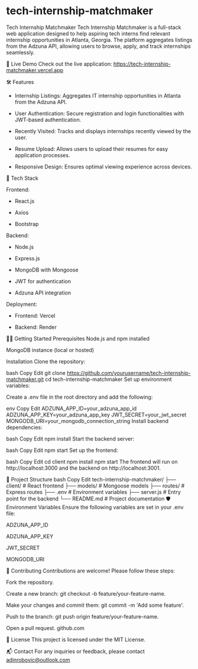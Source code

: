 # tech-internship-matchmaker
Tech Internship Matchmaker
Tech Internship Matchmaker is a full-stack web application designed to help aspiring tech interns find relevant internship opportunities in Atlanta, Georgia. The platform aggregates listings from the Adzuna API, allowing users to browse, apply, and track internships seamlessly.

🚀 Live Demo
Check out the live application: https://tech-internship-matchmaker.vercel.app

🛠️ Features
 - Internship Listings: Aggregates IT internship opportunities in Atlanta from the Adzuna API.

 - User Authentication: Secure registration and login functionalities with JWT-based authentication.

 - Recently Visited: Tracks and displays internships recently viewed by the user.

 - Resume Upload: Allows users to upload their resumes for easy application processes.

 - Responsive Design: Ensures optimal viewing experience across devices.

🧰 Tech Stack

Frontend:

 - React.js

 - Axios

 - Bootstrap



Backend:

 - Node.js

 - Express.js

 - MongoDB with Mongoose

 - JWT for authentication

 - Adzuna API integration

Deployment:

 - Frontend: Vercel

 - Backend: Render


🧑‍💻 Getting Started
Prerequisites
Node.js and npm installed

MongoDB instance (local or hosted)

Installation
Clone the repository:

bash
Copy
Edit
git clone https://github.com/yourusername/tech-internship-matchmaker.git
cd tech-internship-matchmaker
Set up environment variables:

Create a .env file in the root directory and add the following:

env
Copy
Edit
ADZUNA_APP_ID=your_adzuna_app_id
ADZUNA_APP_KEY=your_adzuna_app_key
JWT_SECRET=your_jwt_secret
MONGODB_URI=your_mongodb_connection_string
Install backend dependencies:

bash
Copy
Edit
npm install
Start the backend server:

bash
Copy
Edit
npm start
Set up the frontend:

bash
Copy
Edit
cd client
npm install
npm start
The frontend will run on http://localhost:3000 and the backend on http://localhost:3001.

📁 Project Structure
bash
Copy
Edit
tech-internship-matchmaker/
├── client/                 # React frontend
├── models/                 # Mongoose models
├── routes/                 # Express routes
├── .env                    # Environment variables
├── server.js               # Entry point for the backend
└── README.md               # Project documentation
🛡️ Environment Variables
Ensure the following variables are set in your .env file:

ADZUNA_APP_ID

ADZUNA_APP_KEY

JWT_SECRET

MONGODB_URI

🤝 Contributing
Contributions are welcome! Please follow these steps:

Fork the repository.

Create a new branch: git checkout -b feature/your-feature-name.

Make your changes and commit them: git commit -m 'Add some feature'.

Push to the branch: git push origin feature/your-feature-name.

Open a pull request.
github.com

📄 License
This project is licensed under the MIT License.

📬 Contact
For any inquiries or feedback, please contact adinrobovic@outlook.com
